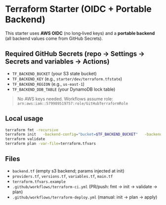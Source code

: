 # Terraform Starter (OIDC + Portable Backend)

This starter uses **AWS OIDC** (no long‑lived keys) and a **portable backend** (all backend values come from GitHub Secrets).

## Required GitHub Secrets (repo → Settings → Secrets and variables → Actions)
- `TF_BACKEND_BUCKET`  (your S3 state bucket)
- `TF_BACKEND_KEY`     (e.g., `starter/dev/terraform.tfstate`)
- `TF_BACKEND_REGION`  (e.g., `us-east-1`)
- `TF_BACKEND_DDB_TABLE` (your DynamoDB lock table)

> No AWS keys needed. Workflows assume role: `arn:aws:iam::579989519757:role/GitHubTerraformRole`

## Local usage
```bash
terraform fmt -recursive
terraform init   -backend-config="bucket=$TF_BACKEND_BUCKET"   -backend-config="key=$TF_BACKEND_KEY"   -backend-config="region=$TF_BACKEND_REGION"   -backend-config="dynamodb_table=$TF_BACKEND_DDB_TABLE"
terraform validate
terraform plan -var-file=terraform.tfvars
```

## Files
- `backend.tf` (empty s3 backend; params injected at init)
- `providers.tf`, `versions.tf`, `variables.tf`, `main.tf`
- `terraform.tfvars.example`
- `.github/workflows/terraform-ci.yml` (PR/push: fmt → init → validate → plan)
- `.github/workflows/terraform-deploy.yml` (manual: init → plan → apply)


